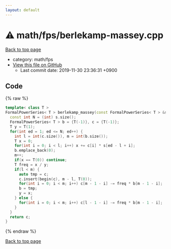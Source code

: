 ```yaml
---
layout: default
---
```


<!-- mathjax config similar to math.stackexchange -->
<script type="text/javascript" async
  src="https://cdnjs.cloudflare.com/ajax/libs/mathjax/2.7.5/MathJax.js?config=TeX-MML-AM_CHTML">
</script>
<script type="text/x-mathjax-config">
  MathJax.Hub.Config({
    TeX: { equationNumbers: { autoNumber: "AMS" }},
    tex2jax: {
      inlineMath: [ ['$','$'] ],
      processEscapes: true
    },
    "HTML-CSS": { matchFontHeight: false },
    displayAlign: "left",
    displayIndent: "2em"
  });
</script>

<script type="text/javascript" src="https://cdnjs.cloudflare.com/ajax/libs/jquery/3.4.1/jquery.min.js"></script>
<script src="https://cdn.jsdelivr.net/npm/jquery-balloon-js@1.1.2/jquery.balloon.min.js" integrity="sha256-ZEYs9VrgAeNuPvs15E39OsyOJaIkXEEt10fzxJ20+2I=" crossorigin="anonymous"></script>
<script type="text/javascript" src="../../../assets/js/copy-button.js"></script>
<link rel="stylesheet" href="../../../assets/css/copy-button.css" />


# :warning: math/fps/berlekamp-massey.cpp
<a href="../../../index.html">Back to top page</a>

* category: math/fps
* <a href="{{ site.github.repository_url }}/blob/master/math/fps/berlekamp-massey.cpp">View this file on GitHub</a>
    - Last commit date: 2019-11-30 23:36:31 +0900




## Code
{% raw %}
```cpp
template< class T >
FormalPowerSeries< T > berlekamp_massey(const FormalPowerSeries< T > &s) {
  const int N = (int) s.size();
  FormalPowerSeries< T > b = {T(-1)}, c = {T(-1)};
  T y = T(1);
  for(int ed = 1; ed <= N; ed++) {
    int l = int(c.size()), m = int(b.size());
    T x = 0;
    for(int i = 0; i < l; i++) x += c[i] * s[ed - l + i];
    b.emplace_back(0);
    m++;
    if(x == T(0)) continue;
    T freq = x / y;
    if(l < m) {
      auto tmp = c;
      c.insert(begin(c), m - l, T(0));
      for(int i = 0; i < m; i++) c[m - 1 - i] -= freq * b[m - 1 - i];
      b = tmp;
      y = x;
    } else {
      for(int i = 0; i < m; i++) c[l - 1 - i] -= freq * b[m - 1 - i];
    }
  }
  return c;
}

```
{% endraw %}

<a href="../../../index.html">Back to top page</a>

